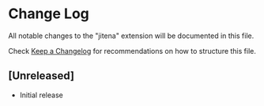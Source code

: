 # Change Log

All notable changes to the "jitena" extension will be documented in this file.

Check [Keep a Changelog](http://keepachangelog.com/) for recommendations on how to structure this file.

## [Unreleased]

- Initial release